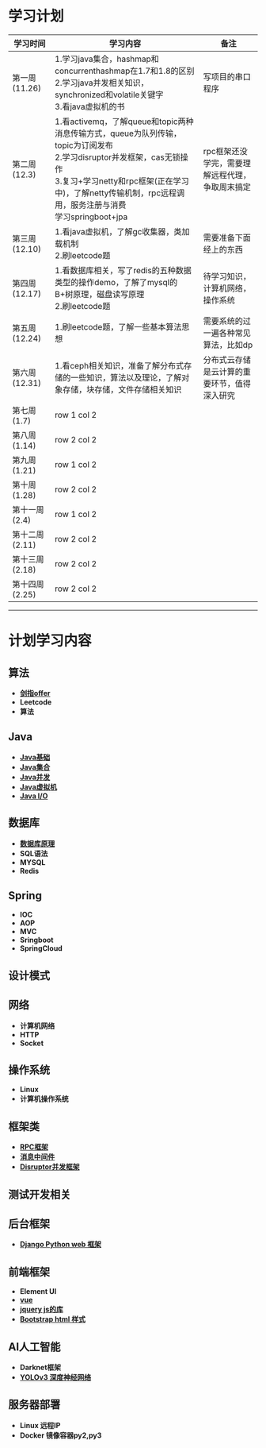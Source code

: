 
# 学习计划

学习时间 | 学习内容| 备注
---|---|---
第一周 (11.26)| 1.学习java集合，hashmap和concurrenthashmap在1.7和1.8的区别<br>2.学习java并发相关知识，synchronized和volatile关键字<br>3.看java虚拟机的书 |写项目的串口程序
第二周 (12.3)| 1.看activemq，了解queue和topic两种消息传输方式，queue为队列传输，topic为订阅发布<br>2.学习disruptor并发框架，cas无锁操作<br>3.复习+学习netty和rpc框架(正在学习中)，了解netty传输机制，rpc远程调用，服务注册与消费<br>学习springboot+jpa | rpc框架还没学完，需要理解远程代理，争取周末搞定
第三周 (12.10)| 1.看java虚拟机，了解gc收集器，类加载机制<br>2.刷leetcode题 | 需要准备下面经上的东西
第四周 (12.17)| 1.看数据库相关，写了redis的五种数据类型的操作demo，了解了mysql的B+树原理，磁盘读写原理<br>2.刷leetcode题 |待学习知识，计算机网络，操作系统
第五周 (12.24)| 1.刷leetcode题，了解一些基本算法思想 | 需要系统的过一遍各种常见算法，比如dp
第六周 (12.31)| 1.看ceph相关知识，准备了解分布式存储的一些知识，算法以及理论，了解对象存储，块存储，文件存储相关知识 | 分布式云存储是云计算的重要环节，值得深入研究
第七周 (1.7)| row 1 col 2 |
第八周 (1.14)| row 2 col 2 |
第九周 (1.21)| row 1 col 2 |
第十周 (1.28)| row 2 col 2 |
第十一周 (2.4)| row 1 col 2 |
第十二周 (2.11)| row 2 col 2 |
第十三周 (2.18)| row 2 col 2 |
第十四周 (2.25)| row 2 col 2 |


---

# 计划学习内容
 
## 算法
- [**剑指offer**](https://note.youdao.com/)
- **Leetcode**
- **算法**
## Java
- [**Java基础**](https://github.com/wangtengke/Notes/blob/master/notes/Java%E5%9F%BA%E7%A1%80.md)
- [**Java集合**](https://github.com/wangtengke/Notes/blob/master/notes/java%E9%9B%86%E5%90%88.md)
- [**Java并发**](https://github.com/wangtengke/Notes/blob/master/notes/java%E5%B9%B6%E5%8F%91.md)
- [**Java虚拟机**](https://github.com/wangtengke/Notes/blob/master/notes/Java%E8%99%9A%E6%8B%9F%E6%9C%BA.md)
- [**Java I/O**](https://github.com/wangtengke/Notes/blob/master/notes/JavaIO.md)
## 数据库
- [**数据库原理**](https://github.com/wangtengke/Notes/blob/master/notes/%E6%95%B0%E6%8D%AE%E5%BA%93%E5%8E%9F%E7%90%86.md)
- **SQL语法**
- **MYSQL**
- **Redis**
## Spring
- **IOC**
- **AOP**
- **MVC**
- **Sringboot**
- **SpringCloud**
## 设计模式
## 网络
- **计算机网络**
- **HTTP**
- **Socket**
## 操作系统
- **Linux**
- **计算机操作系统**
## 框架类
- [**RPC框架**](https://github.com/wangtengke/Notes/blob/master/notes/RPC%E6%A1%86%E6%9E%B6.md)
- [**消息中间件**](https://github.com/wangtengke/Notes/blob/master/notes/%E6%B6%88%E6%81%AF%E4%B8%AD%E9%97%B4%E4%BB%B6.md)
- [**Disruptor并发框架**](https://github.com/wangtengke/Notes/blob/master/notes/Disruptor%E5%B9%B6%E5%8F%91%E6%A1%86%E6%9E%B6.md)
## 测试开发相关
## 后台框架
- [**Django Python web 框架**](http://www.runoob.com/django/django-tutorial.html,https://code.ziqiangxuetang.com/django/django-tutorial.html)
## 前端框架
- **Element UI**
- [**vue**](http://www.runoob.com/vue2/vue-tutorial.html)
- [**jquery js的库**](https://www.runoob.com/jquery/jquery-tutorial.html)
- [**Bootstrap html 样式**](http://www.runoob.com/bootstrap/bootstrap-tutorial.html)
## AI人工智能
- **Darknet框架**
- [**YOLOv3 深度神经网络**](https://pjreddie.com/darknet/yolo/ )
## 服务器部署
- **Linux 远程IP**
- **Docker 镜像容器py2,py3**
